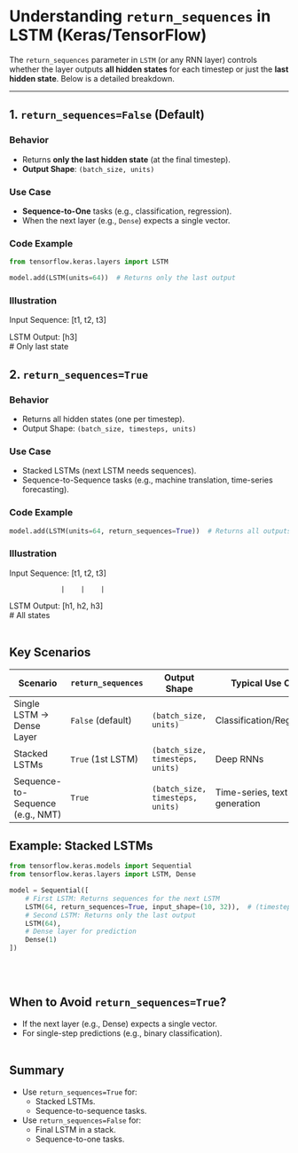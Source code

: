 # Understanding `return_sequences` in LSTM (Keras/TensorFlow)

The `return_sequences` parameter in `LSTM` (or any RNN layer) controls whether the layer outputs **all hidden states** for each timestep or just the **last hidden state**. Below is a detailed breakdown.

---

## **1. `return_sequences=False` (Default)**
### **Behavior**
- Returns **only the last hidden state** (at the final timestep).  
- **Output Shape**: `(batch_size, units)`  

### **Use Case**
- **Sequence-to-One** tasks (e.g., classification, regression).  
- When the next layer (e.g., `Dense`) expects a single vector.

### **Code Example**
```python
from tensorflow.keras.layers import LSTM

model.add(LSTM(units=64))  # Returns only the last output
```

### Illustration
Input Sequence:  [t1, t2, t3]

LSTM Output: [h3] <br># Only last state

## **2. `return_sequences=True`**
### **Behavior**
- Returns all hidden states (one per timestep).
- Output Shape: `(batch_size, timesteps, units)`

### **Use Case**
- Stacked LSTMs (next LSTM needs sequences).
- Sequence-to-Sequence tasks (e.g., machine translation, time-series forecasting).

### **Code Example**
```python
model.add(LSTM(units=64, return_sequences=True))  # Returns all outputs
```
### Illustration
Input Sequence:  [t1, t2, t3]

                 |    |    |
LSTM Output:     [h1, h2, h3]  <br># All states
<br><br>
## Key Scenarios

| Scenario                         | `return_sequences` | Output Shape                     | Typical Use Case             |
|----------------------------------|--------------------|----------------------------------|------------------------------|
| Single LSTM → Dense Layer        | `False` (default)  | `(batch_size, units)`            | Classification/Regression    |
| Stacked LSTMs                    | `True` (1st LSTM)  | `(batch_size, timesteps, units)` | Deep RNNs                    |
| Sequence-to-Sequence (e.g., NMT) | `True`             | `(batch_size, timesteps, units)` | Time-series, text generation |

## Example: Stacked LSTMs
```python
from tensorflow.keras.models import Sequential
from tensorflow.keras.layers import LSTM, Dense

model = Sequential([
    # First LSTM: Returns sequences for the next LSTM
    LSTM(64, return_sequences=True, input_shape=(10, 32)),  # (timesteps=10, features=32)
    # Second LSTM: Returns only the last output
    LSTM(64),
    # Dense layer for prediction
    Dense(1)
])
```
<br><br>
## When to Avoid `return_sequences=True`?
- If the next layer (e.g., Dense) expects a single vector.
- For single-step predictions (e.g., binary classification).
<br><br>

## Summary
- Use `return_sequences=True` for:
  - Stacked LSTMs.
  - Sequence-to-sequence tasks.
- Use `return_sequences=False` for:
  - Final LSTM in a stack.
  - Sequence-to-one tasks.